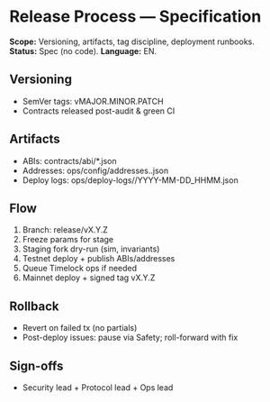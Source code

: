 # Release Process — Specification
**Scope:** Versioning, artifacts, tag discipline, deployment runbooks.  
**Status:** Spec (no code). **Language:** EN.

## Versioning
- SemVer tags: vMAJOR.MINOR.PATCH
- Contracts released post-audit & green CI

## Artifacts
- ABIs: contracts/abi/*.json
- Addresses: ops/config/addresses.<stage>.json
- Deploy logs: ops/deploy-logs/<stage>/YYYY-MM-DD_HHMM.json

## Flow
1) Branch: release/vX.Y.Z  
2) Freeze params for stage  
3) Staging fork dry-run (sim, invariants)  
4) Testnet deploy + publish ABIs/addresses  
5) Queue Timelock ops if needed  
6) Mainnet deploy + signed tag vX.Y.Z

## Rollback
- Revert on failed tx (no partials)
- Post-deploy issues: pause via Safety; roll-forward with fix

## Sign-offs
- Security lead + Protocol lead + Ops lead
